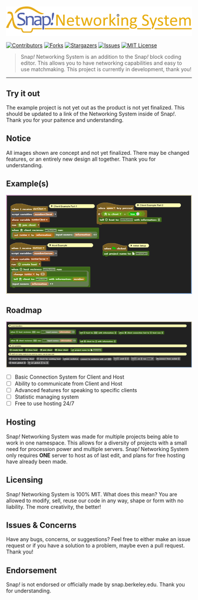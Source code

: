 ![logo](previews/network-logo-1.png)

[![Contributors][contributors-shield]][contributors-url]
[![Forks][forks-shield]][forks-url]
[![Stargazers][stars-shield]][stars-url]
[![Issues][issues-shield]][issues-url]
[![MIT License][license-shield]][license-url]

> Snap<i>!</i> Networking System is an addition to the Snap<i>!</i> block coding editor. This allows you to have networking capabilities and easy to use matchmaking. This project is currently in development, thank you!

---

## Try it out
The example project is not yet out as the product is not yet finalized. This should be updated to a link of the Networking System inside of Snap<i>!</i>. Thank you for your paitence and understanding.

## Notice
All images shown are concept and not yet finalized. There may be changed features, or an entirely new design all together. Thank you for understanding.

## Example(s)

![image](previews/example-1.png)

## Roadmap

![image](previews/roadmap-1.png)

- [ ] Basic Connection System for Client and Host
- [ ] Ability to communicate from Client and Host
- [ ] Advanced features for speaking to specific clients
- [ ] Statistic managing system
- [ ] Free to use hosting 24/7

## Hosting
Snap<i>!</i> Networking System was made for multiple projects being able to work in one namespace. This allows for a diversity of projects with a small need for procession power and multiple servers. Snap<i>!</i> Networking System only requires **ONE** server to host as of last edit, and plans for free hosting have already been made.

## Licensing
Snap<i>!</i> Networking System is 100% MIT. What does this mean? You are allowed to modify, sell, reuse our code in any way, shape or form with no liability. The more creativity, the better!

## Issues & Concerns
Have any bugs, concerns, or suggestions? Feel free to either make an issue request or if you have a solution to a problem, maybe even a pull request. Thank you!

## Endorsement
Snap<i>!</i> is not endorsed or officially made by snap.berkeley.edu. Thank you for understanding.









[contributors-shield]: https://img.shields.io/github/contributors/HooferDevelops/snap-advanced-multiplayer-system.svg?style=flat-square
[contributors-url]: https://github.com/HooferDevelops/snap-advanced-multiplayer-system/graphs/contributors
[forks-shield]: https://img.shields.io/github/forks/HooferDevelops/snap-advanced-multiplayer-system.svg?style=flat-square
[forks-url]: https://github.com/HooferDevelops/snap-advanced-multiplayer-system/network/members
[stars-shield]: https://img.shields.io/github/stars/HooferDevelops/snap-advanced-multiplayer-system.svg?style=flat-square
[stars-url]: https://github.com/HooferDevelops/snap-advanced-multiplayer-system/stargazers
[issues-shield]: https://img.shields.io/github/issues/HooferDevelops/snap-advanced-multiplayer-system.svg?style=flat-square
[issues-url]: https://github.com/HooferDevelops/snap-advanced-multiplayer-system/issues
[license-shield]: https://img.shields.io/github/license/HooferDevelops/snap-advanced-multiplayer-system.svg?style=flat-square
[license-url]: https://github.com/HooferDevelops/snap-advanced-multiplayer-system/blob/master/LICENSE.txt
